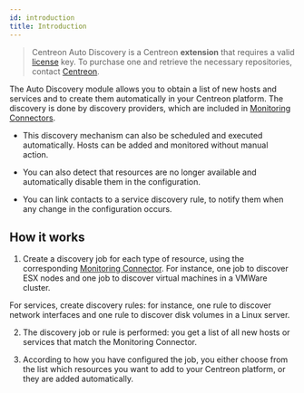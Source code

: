 ```yaml
---
id: introduction
title: Introduction
---
```


> Centreon Auto Discovery is a Centreon **extension** that requires a valid
> [license](../../administration/licenses.md) key. To purchase one and retrieve the necessary repositories, contact
> [Centreon](mailto:sales@centreon.com).

The Auto Discovery module allows you to obtain a list of new hosts and services and to create them
automatically in your Centreon platform. The discovery is done by discovery providers, which are included
in [Monitoring Connectors](../pluginpacks.md).

- This discovery mechanism can also be scheduled and executed automatically. Hosts can be added and monitored without manual action.

- You can also detect that resources are no longer available and automatically disable them in the configuration.

- You can link contacts to a service discovery rule, to notify them when any change in the configuration occurs.

## How it works

1. Create a discovery job for each type of resource, using the corresponding [Monitoring Connector](../pluginpacks.md).
For instance, one job to discover ESX nodes and one job to discover virtual machines in a VMWare cluster.

  For services, create discovery rules: for instance, one rule to discover network interfaces and one rule
to discover disk volumes in a Linux server.

2. The discovery job or rule is performed: you get a list of all new hosts or services that match the Monitoring Connector.

3. According to how you have configured the job, you either choose from the list which resources you want 
to add to your Centreon platform, or they are added automatically.
